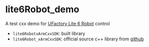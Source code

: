 lite6Robot_demo
===
A test cxx demo for [UFactory Lite 6 Robot](https://www.ufactory.cc/product-page/ufactory-lite-6) control

- `lite6RobotxArmCxxSDK`: built library
- `lite6Robot_xArmCxxSDK`: official source c++ library from [github](https://github.com/xArm-Developer/xArm-CPLUS-SDK)

